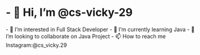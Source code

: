 <h1>- 👋 Hi, I’m @cs-vicky-29</h1>
- 👀 I’m interested in Full Stack Developer
- 🌱 I’m currently learning Java
- 💞️ I’m looking to collaborate on Java Project
- 📫 How to reach me Instagram:@cs_vicky.29

<!---
cs-vicky-29/cs-vicky-29 is a ✨ special ✨ repository because its `README.md` (this file) appears on your GitHub profile.
You can click the Preview link to take a look at your changes.
--->
